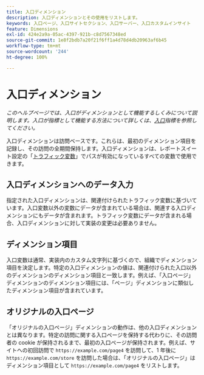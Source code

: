 ```yaml
---
title: 入口ディメンション
description: 入口ディメンションとその使用をリストします。
keywords: 入口ページ、入口サイトセクション、入口サーバー、入口カスタムインサイト
feature: Dimensions
exl-id: 424e2a9a-05ac-4397-921b-c8d7567348ed
source-git-commit: 1e8f2bdb7a20f21f6ff1a4d78d4db20963af6b45
workflow-type: tm+mt
source-wordcount: '244'
ht-degree: 100%

---
```


# 入口ディメンション

*このヘルプページでは、入口がディメンションとして機能するしくみについて説明します。入口が指標として機能する方法について詳しくは、[入口](../metrics/entries.md)指標を参照してください。*

入口ディメンションは訪問ベースです。これらは、最初のディメンション項目を記録し、その訪問の全期間保持します。入口ディメンションは、レポートスイート設定の「[トラフィック変数](/help/admin/admin/c-manage-report-suites/c-edit-report-suites/c-traffic-variables/traffic-var.md)」でパスが有効になっているすべての変数で使用できます。

## 入口ディメンションへのデータ入力

指定された入口ディメンションは、関連付けられたトラフィック変数に基づいています。入口変数以外の変数にデータが含まれている場合は、関連する入口ディメンションにもデータが含まれます。トラフィック変数にデータが含まれる場合、入口ディメンションに対して実装の変更は必要ありません。

## ディメンション項目

入口変数は通常、実装内のカスタム文字列に基づくので、組織でディメンション項目を決定します。特定の入口ディメンションの値は、関連付けられた入口以外のディメンションのディメンション項目と一致します。例えば、「入口ページ」ディメンションのディメンション項目には、「ページ」ディメンションに類似したディメンション項目が含まれています。

## オリジナルの入口ページ

「オリジナルの入口ページ」ディメンションの動作は、他の入口ディメンションとは異なります。特定の訪問に関する入口ページを保持する代わりに、その訪問者の cookie が保持されるまで、最初の入口ページが保持されます。例えば、サイトへの初回訪問で `https://example.com/page4` を訪問して、1 年後に `https://example.com/store` を訪問した場合は、「オリジナルの入口ページ」はディメンション項目として `https://example.com/page4` をリストします。
